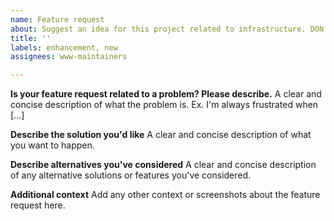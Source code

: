 ```yaml
---
name: Feature request
about: Suggest an idea for this project related to infrastructure. DON'T USE THIS TEMPLATE FOR CONTENT REQUESTS
title: ''
labels: enhancement, new
assignees: www-maintainers

---
```


**Is your feature request related to a problem? Please describe.**
A clear and concise description of what the problem is. Ex. I'm always frustrated when [...]

**Describe the solution you'd like**
A clear and concise description of what you want to happen.

**Describe alternatives you've considered**
A clear and concise description of any alternative solutions or features you've considered.

**Additional context**
Add any other context or screenshots about the feature request here.
